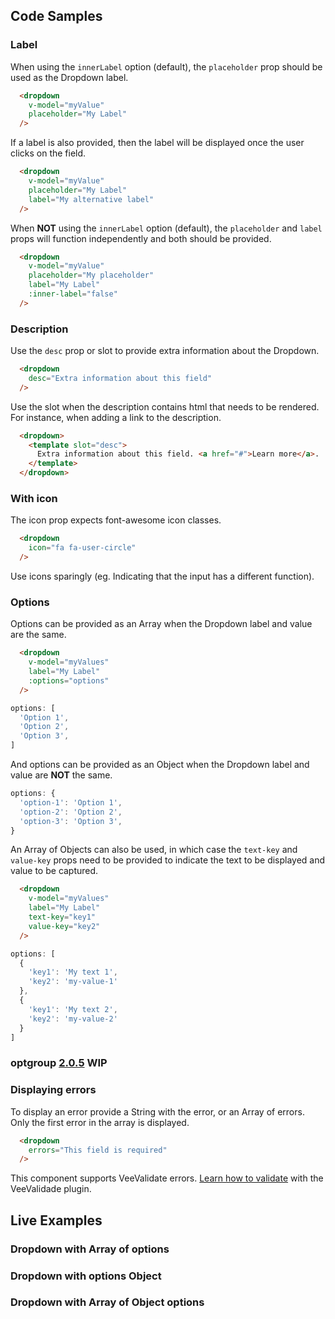 ## Code Samples

### Label
When using the ```innerLabel``` option (default), the ```placeholder``` prop should be used as the Dropdown label.
```html
  <dropdown
    v-model="myValue"
    placeholder="My Label"
  />
```

If a label is also provided, then the label will be displayed once the user clicks on the field.
```html
  <dropdown
    v-model="myValue"
    placeholder="My Label"
    label="My alternative label"
  />
```

When **NOT** using the ```innerLabel``` option (default), the ```placeholder``` and ```label``` props will function independently and both should be provided.
```html
  <dropdown
    v-model="myValue"
    placeholder="My placeholder"
    label="My Label"
    :inner-label="false"
  />
```

### Description
Use the ```desc``` prop or slot to provide extra information about the Dropdown.
```html
  <dropdown
    desc="Extra information about this field"
  />
```

Use the slot when the description contains html that needs to be rendered. For instance, when adding a link to the description.
```html
  <dropdown>
    <template slot="desc">
      Extra information about this field. <a href="#">Learn more</a>.
    </template>
  </dropdown>
```

### With icon
The icon prop expects font-awesome icon classes.
```html
  <dropdown
    icon="fa fa-user-circle"
  />
```
<alert>Use icons sparingly (eg. Indicating that the input has a different function).</alert>

### Options
Options can be provided as an Array when the Dropdown label and value are the same.
```html
  <dropdown
    v-model="myValues"
    label="My Label"
    :options="options"
  />
```

```js
options: [
  'Option 1',
  'Option 2',
  'Option 3',
]
```
And options can be provided as an Object when the Dropdown label and value are **NOT** the same.

```js
options: {
  'option-1': 'Option 1',
  'option-2': 'Option 2',
  'option-3': 'Option 3',
}
```

An Array of Objects can also be used, in which case the ```text-key``` and ```value-key``` props need to be provided to indicate the text to be displayed and value to be captured.

```html
  <dropdown
    v-model="myValues"
    label="My Label"
    text-key="key1"
    value-key="key2"
  />
```

```js
options: [
  {
    'key1': 'My text 1',
    'key2': 'my-value-1'
  },
  {
    'key1': 'My text 2',
    'key2': 'my-value-2'
  }
]
```

### optgroup [2.0.5](/changelog#205---2021-05-24) WIP

### Displaying errors
To display an error provide a String with the error, or an Array of errors. Only the first error in the array is displayed.
```html
  <dropdown
    errors="This field is required"
  />
```

<alert>This component supports VeeValidate errors. [Learn how to validate](/vee-validate-integration) with the VeeValidade plugin.<a></alert>

## Live Examples
### Dropdown with Array of options
<example name="Dropdown1" height="300"></example>

### Dropdown with options Object
<example name="Dropdown2" height="300"></example>

### Dropdown with Array of Object options
<example name="Dropdown3" height="300"></example>
